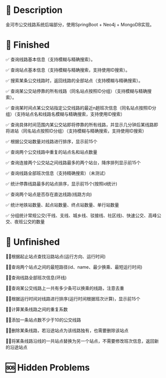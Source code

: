 # 🌈 Description

金河市公交线路系统后端部分，使用SpringBoot + Neo4j + MongoDB实现。

# 📖 Finished

✅ 查询线路基本信息（支持模糊与精确搜索）。

✅ 查询站点基本信息（支持模糊与精确搜索，支持使用ID搜索）。

✅ 搜索某条公交线路时，返回线路的全部站点（支持模糊与精确搜索）。

✅ 查询某公交站停靠的所有线路（同名站点按照ID分组）（支持模糊与精确搜索）。

✅ 查询某时间点某公交站指定公交线路的最近n趟班次信息（同名站点按照ID分组）（支持站点名和线路名模糊与精确搜索，支持使用ID搜索）

✅ 查询具体时间范围内某公交站即将停靠的所有线路，并显示几分钟后某线路即将进站（同名站点按照ID分组）（支持模糊与精确搜索，支持使用ID搜索）

✅ 根据公交站数量对线路进行排序，显示前15个

✅ 查询两个公交线路中重复的站点名和站点数量

✅ 查询连接两个公交站之间线路最多的两个站台，降序排列显示前15个

✅ 查询线路全部班次信息（支持精确搜索）（未测试）

✅ 统计停靠线路最多的站点排序，显示前15个(按照id统计)

✅ 查询两个站点是否存在直达线路(线路方向)

✅ 统计地铁站数量、起点站数量、终点站数量、单行站数量

✅ 分组统计常规公交(干线、支线、城乡线、驳接线、社区线)、快速公交、高峰公交、夜班公交的数量


# 🤔 Unfinished

🤜🏼根据起止站点查找沿路站点(运行方向、运行时间)

🤜🏼查询两个站点之间的最短路径(id、name、最少换乘、最短运行时间)

🤜🏼查询线路全部班次信息(环线)

🤜🏼查询某公交线路上一共有多少条可以换乘的线路，注意去重

🤜🏼根据运行时间对线路进行排序(运行时间根据班次计算)，显示前15个

🤜🏼计算某条线路之间的重复系数

🤜🏼添加一条站点数不少于10的公交线路

🤜🏼删除某条线路，若沿途站点为该线路独有，也需要删除该站点

🤜🏼将某条线路沿线的一共站点替换为另一个站点，不需要修改班次信息，返回新的沿途站点

# 🆘 Hidden Problems



